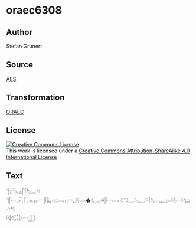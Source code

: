 # oraec6308

## Author

Stefan Grunert

## Source

[AES](https://github.com/simondschweitzer/aes)

## Transformation

[ORAEC](https://oraec.github.io/)

## License

<a rel="license" href="http://creativecommons.org/licenses/by-sa/4.0/"><img alt="Creative Commons License" style="border-width:0" src="https://i.creativecommons.org/l/by-sa/4.0/88x31.png" /></a><br />This work is licensed under a <a rel="license" href="http://creativecommons.org/licenses/by-sa/4.0/">Creative Commons Attribution-ShareAlike 4.0 International License</a>

## Text

𓊹𓋨𓊞𓋴𓍋𓌸𓂋𓄣<br>
𓊹𓋴𓍿𓈒𓍯𓇅𓈒𓁹𓏥𓎟𓋴𓅓𓂧𓏏𓏥𓎟𓄂𓏏𓏏�𓇋𓂋𓊪𓏉𓋴𓍿𓏏𓏒𓉐𓂋𓏊𓊪𓂋𓏖𓌉𓏊𓈙𓂝𓏏𓏐𓎛𓍿𓏐𓃒𓃿𓅿<br>
𓏐𓆼𓏊𓆼𓎿𓆼𓍲𓎟𓋲𓆼<br>
